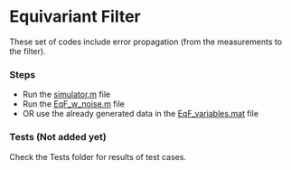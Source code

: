 # Equivariant Filter

These set of codes include error propagation (from the measurements to the filter).

### Steps

- Run the [simulator.m](https://github.com/HiyaGada/SLAM_internship/blob/main/EqF_noise/simulator.m) file
- Run the [EqF_w_noise.m](https://github.com/HiyaGada/SLAM_internship/blob/main/EqF_noise/EqF_w_noise.m) file
- OR use the already generated data in the [EqF_variables.mat](https://github.com/HiyaGada/SLAM_internship/blob/main/EqF_noise/EqF_variables.mat) file

### Tests (Not added yet)

Check the Tests folder for results of test cases.








